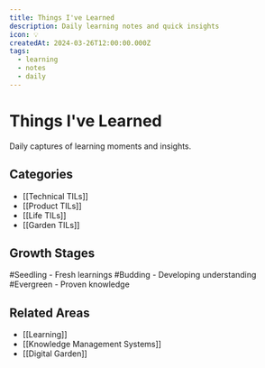 ```yaml
---
title: Things I've Learned
description: Daily learning notes and quick insights
icon: 💡
createdAt: 2024-03-26T12:00:00.000Z
tags:
  - learning
  - notes
  - daily
---
```


# Things I've Learned

Daily captures of learning moments and insights.

## Categories
- [[Technical TILs]]
- [[Product TILs]]
- [[Life TILs]]
- [[Garden TILs]]

## Growth Stages
#Seedling - Fresh learnings
#Budding - Developing understanding
#Evergreen - Proven knowledge

## Related Areas
- [[Learning]]
- [[Knowledge Management Systems]]
- [[Digital Garden]]

